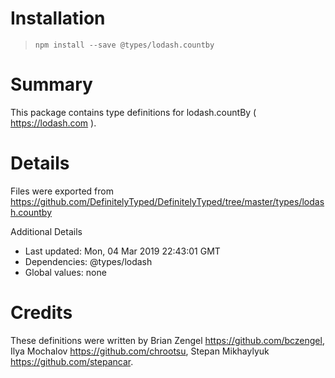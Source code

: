 # Installation
> `npm install --save @types/lodash.countby`

# Summary
This package contains type definitions for lodash.countBy ( https://lodash.com ).

# Details
Files were exported from https://github.com/DefinitelyTyped/DefinitelyTyped/tree/master/types/lodash.countby

Additional Details
 * Last updated: Mon, 04 Mar 2019 22:43:01 GMT
 * Dependencies: @types/lodash
 * Global values: none

# Credits
These definitions were written by Brian Zengel <https://github.com/bczengel>, Ilya Mochalov <https://github.com/chrootsu>, Stepan Mikhaylyuk <https://github.com/stepancar>.
